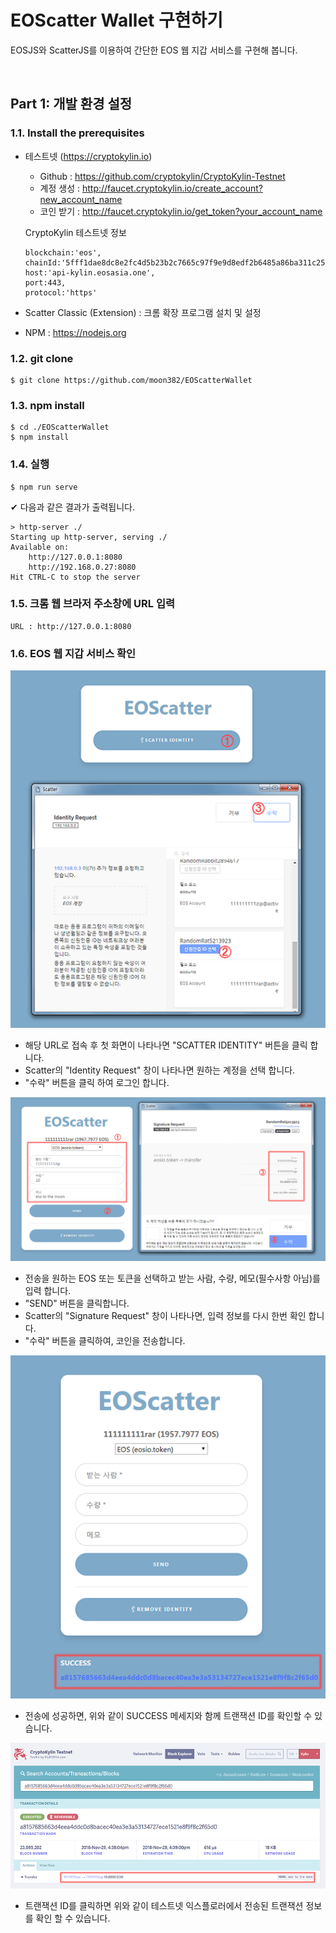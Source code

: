 # EOScatter Wallet 구현하기
EOSJS와 ScatterJS를 이용하여 간단한 EOS 웹 지갑 서비스를 구현해 봅니다.

&nbsp;
## Part 1: 개발 환경 설정
### 1.1. Install the prerequisites

- 테스트넷 (https://cryptokylin.io)

  - Github      :  https://github.com/cryptokylin/CryptoKylin-Testnet
  - 계정 생성 :  http://faucet.cryptokylin.io/create_account?new_account_name
  - 코인 받기 :  http://faucet.cryptokylin.io/get_token?your_account_name
  
  CryptoKylin 테스트넷 정보
  ```
  blockchain:'eos',
  chainId:'5fff1dae8dc8e2fc4d5b23b2c7665c97f9e9d8edf2b6485a86ba311c25639191',
  host:'api-kylin.eosasia.one',
  port:443,
  protocol:'https'
  ```

- Scatter Classic (Extension) :  크롬 확장 프로그램 설치 및 설정

- NPM : https://nodejs.org


### 1.2. git clone
```
$ git clone https://github.com/moon382/EOScatterWallet
```


### 1.3. npm install
```
$ cd ./EOScatterWallet
$ npm install
```


### 1.4. 실행
```
$ npm run serve
```

✔︎ 다음과 같은 결과가 출력됩니다.
```
> http-server ./
Starting up http-server, serving ./
Available on:
    http://127.0.0.1:8080
    http://192.168.0.27:8080
Hit CTRL-C to stop the server
```


### 1.5. 크롬 웹 브라저 주소창에 URL 입력
```
URL : http://127.0.0.1:8080 
```


### 1.6. EOS 웹 지갑 서비스 확인
![Alt text](img/2.png)

- 해당 URL로 접속 후 첫 화면이 나타나면 "SCATTER IDENTITY" 버튼을 클릭 합니다.
- Scatter의 "Identity Request" 창이 나타나면 원하는 계정을 선택 합니다.
- "수락" 버튼을 클릭 하여 로그인 합니다.



![Alt text](img/3.png)

- 전송을 원하는 EOS 또는 토큰을 선택하고 받는 사람, 수량, 메모(필수사항 아님)를 입력 합니다.
- "SEND" 버튼을 클릭합니다.
- Scatter의 "Signature Request" 창이 나타나면, 입력 정보를 다시 한번 확인 합니다.
- "수락" 버튼을 클릭하여, 코인을 전송합니다.



![Alt text](img/4.png)

- 전송에 성공하면, 위와 같이 SUCCESS 메세지와 함께 트랜잭션 ID를 확인할 수 있습니다. 



![Alt text](img/5.png)

- 트랜잭션 ID를 클릭하면 위와 같이 테스트넷 익스플로러에서 전송된 트랜잭션 정보를 확인 할 수 있습니다.
